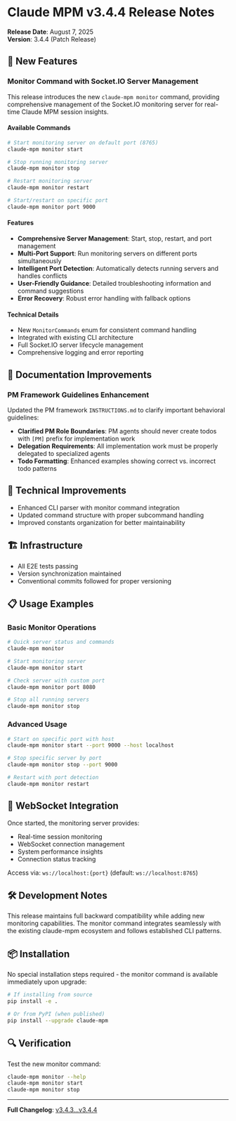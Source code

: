 # Claude MPM v3.4.4 Release Notes

**Release Date**: August 7, 2025  
**Version**: 3.4.4 (Patch Release)

## 🚀 New Features

### Monitor Command with Socket.IO Server Management

This release introduces the new `claude-mpm monitor` command, providing comprehensive management of the Socket.IO monitoring server for real-time Claude MPM session insights.

#### Available Commands

```bash
# Start monitoring server on default port (8765)
claude-mpm monitor start

# Stop running monitoring server
claude-mpm monitor stop

# Restart monitoring server
claude-mpm monitor restart

# Start/restart on specific port
claude-mpm monitor port 9000
```

#### Features

- **Comprehensive Server Management**: Start, stop, restart, and port management
- **Multi-Port Support**: Run monitoring servers on different ports simultaneously
- **Intelligent Port Detection**: Automatically detects running servers and handles conflicts
- **User-Friendly Guidance**: Detailed troubleshooting information and command suggestions
- **Error Recovery**: Robust error handling with fallback options

#### Technical Details

- New `MonitorCommands` enum for consistent command handling
- Integrated with existing CLI architecture
- Full Socket.IO server lifecycle management
- Comprehensive logging and error reporting

## 📝 Documentation Improvements

### PM Framework Guidelines Enhancement

Updated the PM framework `INSTRUCTIONS.md` to clarify important behavioral guidelines:

- **Clarified PM Role Boundaries**: PM agents should never create todos with `[PM]` prefix for implementation work
- **Delegation Requirements**: All implementation work must be properly delegated to specialized agents
- **Todo Formatting**: Enhanced examples showing correct vs. incorrect todo patterns

## 🔧 Technical Improvements

- Enhanced CLI parser with monitor command integration
- Updated command structure with proper subcommand handling
- Improved constants organization for better maintainability

## 🏗 Infrastructure

- All E2E tests passing
- Version synchronization maintained
- Conventional commits followed for proper versioning

## 📋 Usage Examples

### Basic Monitor Operations

```bash
# Quick server status and commands
claude-mpm monitor

# Start monitoring server
claude-mpm monitor start

# Check server with custom port
claude-mpm monitor port 8080

# Stop all running servers
claude-mpm monitor stop
```

### Advanced Usage

```bash
# Start on specific port with host
claude-mpm monitor start --port 9000 --host localhost

# Stop specific server by port
claude-mpm monitor stop --port 9000

# Restart with port detection
claude-mpm monitor restart
```

## 🔗 WebSocket Integration

Once started, the monitoring server provides:
- Real-time session monitoring
- WebSocket connection management
- System performance insights
- Connection status tracking

Access via: `ws://localhost:{port}` (default: `ws://localhost:8765`)

## 🛠 Development Notes

This release maintains full backward compatibility while adding new monitoring capabilities. The monitor command integrates seamlessly with the existing claude-mpm ecosystem and follows established CLI patterns.

## 📦 Installation

No special installation steps required - the monitor command is available immediately upon upgrade:

```bash
# If installing from source
pip install -e .

# Or from PyPI (when published)
pip install --upgrade claude-mpm
```

## 🔍 Verification

Test the new monitor command:

```bash
claude-mpm monitor --help
claude-mpm monitor start
claude-mpm monitor stop
```

---

**Full Changelog**: [v3.4.3...v3.4.4](https://github.com/your-repo/claude-mpm/compare/v3.4.3...v3.4.4)